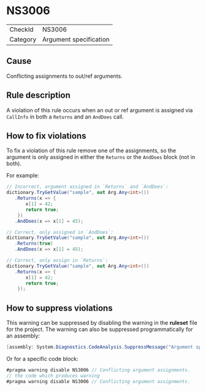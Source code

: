 ﻿# NS3006

<table>
<tr>
  <td>CheckId</td>
  <td>NS3006</td>
</tr>
<tr>
  <td>Category</td>
  <td>Argument specification</td>
</tr>
</table>

## Cause

Conflicting assignments to out/ref arguments.

## Rule description

A violation of this rule occurs when an out or ref argument is assigned via `CallInfo` in both a `Returns` and an `AndDoes` call.

## How to fix violations

To fix a violation of this rule remove one of the assignments, so the argument is only assigned in either the `Returns` or the `AndDoes` block (not in both).

For example:

````c#
// Incorrect, argument assigned in `Returns` and `AndDoes`:
dictionary.TryGetValue("sample", out Arg.Any<int>())
   .Returns(x => {
       x[1] = 42;
       return true;
    })
   .AndDoes(x => x[1] = 45);

// Correct, only assigned in `AndDoes`:
dictionary.TryGetValue("sample", out Arg.Any<int>())
   .Returns(true)
   .AndDoes(x => x[1] = 45);

// Correct, only assign in `Returns`:
dictionary.TryGetValue("sample", out Arg.Any<int>())
   .Returns(x => {
       x[1] = 42;
       return true;
    });
````

## How to suppress violations

This warning can be suppressed by disabling the warning in the **ruleset** file for the project.
The warning can also be suppressed programmatically for an assembly:
````c#
[assembly: System.Diagnostics.CodeAnalysis.SuppressMessage("Argument specification", "NS3006:Conflicting argument assignments.", Justification = "Reviewed")]
````

Or for a specific code block:
````c#
#pragma warning disable NS3006 // Conflicting argument assignments.
// the code which produces warning
#pragma warning disable NS3006 // Conflicting argument assignments.
